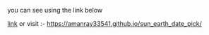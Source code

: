you can see using the link below

[link](https://amanray33541.github.io/sun_earth_date_pick/)
or visit :- https://amanray33541.github.io/sun_earth_date_pick/
